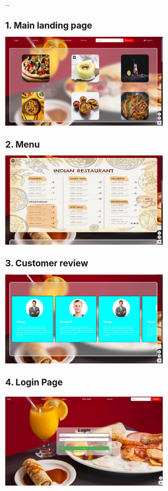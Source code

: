 --
# 1. Main landing page
![alt text](ss1.jpg)
# 2. Menu
![alt text](ss2.jpg) 
# 3. Customer review
![alt text](ss3.jpg)
# 4.  Login Page
![alt text](ss5.jpg) 
--